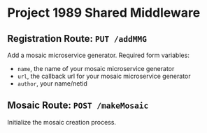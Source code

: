 # Project 1989 Shared Middleware

## Registration Route: `PUT /addMMG`

Add a mosaic microservice generator.  Required form variables:
- `name`, the name of your mosaic microservice generator
- `url`, the callback url for your mosaic microservice generator
- `author`, your name/netid


## Mosaic Route: `POST /makeMosaic`

Initialize the mosaic creation process.

